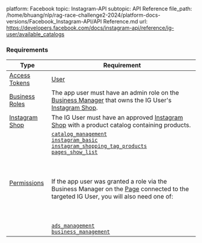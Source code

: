 platform: Facebook
topic: Instagram-API
subtopic: API Reference
file_path: /home/bhuang/nlp/rag-race-challenge2-2024/platform-docs-versions/Facebook_Instagram-API/API Reference.md
url: https://developers.facebook.com/docs/instagram-api/reference/ig-user/available_catalogs


### Requirements

| Type | Requirement |
| --- | --- |
| [Access Tokens](https://developers.facebook.com/docs/facebook-login/access-tokens/) | [User](https://developers.facebook.com/docs/facebook-login/access-tokens/#usertokens) |
| [Business Roles](https://www.facebook.com/business/help/442345745885606) | The app user must have an admin role on the [Business Manager](https://business.facebook.com/) that owns the IG User's [Instagram Shop](https://l.facebook.com/l.php?u=https%3A%2F%2Fhelp.instagram.com%2F1187859655048322&h=AT3Verai7xEBsSSrJxHlMAeUXvw5a9EQjgGiidgzXfUuhEbhTn-wk9lDC3n8-vIVVeXLsqjkYKvfgRCViGD4FAiZPPZZBbsH-DyE4oHEt0loyT3t3OpnpcJzPxYHRH8-Amt1aPD256wx6NK2). |
| [Instagram Shop](https://l.facebook.com/l.php?u=https%3A%2F%2Fhelp.instagram.com%2F1187859655048322%2F&h=AT2aXvknGdhMgE8niSqCm2edpTlzw-XbWb5YJD76xQcJxrz_ApC2ohwGiYgiIkzlFfenfxbXDPh8xAtGpaYIlz7I96tsXI6EAt-SgrNjgJ5JLmlyI0jP1qs6ufaxapc9ExdK81JDeg7uQwjE) | The IG User must have an approved [Instagram Shop](https://l.facebook.com/l.php?u=https%3A%2F%2Fhelp.instagram.com%2F1187859655048322%2F&h=AT2ehkom6mRJNmzGPK12_eG3zCASg0GGCd9a3jIGNlfvoqv5D4uXoeLduZxYAAYtWPH_J4TPn54JrSntm9QMIT6udG0vzkvl4rMnDnbkM6jLVDZdM2-1wCfAWW7STIqzBrX5cZyhK9mFWmPC) with a product catalog containing products. |
| [Permissions](https://developers.facebook.com/docs/permissions/reference) | [`catalog_management`](https://developers.facebook.com/docs/permissions/reference/catalog_management)  <br>[`instagram_basic`](https://developers.facebook.com/docs/permissions/reference/instagram_basic)  <br>[`instagram_shopping_tag_products`](https://developers.facebook.com/docs/permissions/reference/instagram_shopping_tag_products)  <br>[`pages_show_list`](https://developers.facebook.com/docs/permissions/reference/pages_show_list)<br><br>  <br><br>If the app user was granted a role via the Business Manager on the [Page](https://developers.facebook.com/docs/instagram-api/overview#pages) connected to the targeted IG User, you will also need one of:<br><br>  <br><br>[`ads_management`](https://developers.facebook.com/docs/permissions/reference/ads_management)  <br>[`business_management`](https://developers.facebook.com/docs/permissions/reference/business_management) |